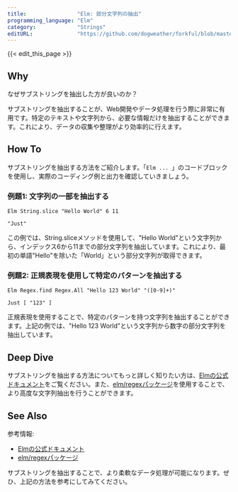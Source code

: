 ```yaml
---
title:                "Elm: 部分文字列の抽出"
programming_language: "Elm"
category:             "Strings"
editURL:              "https://github.com/dogweather/forkful/blob/master/content/ja/elm/extracting-substrings.md"
---
```


{{< edit_this_page >}}

## Why
なぜサブストリングを抽出した方が良いのか？

サブストリングを抽出することが、Web開発やデータ処理を行う際に非常に有用です。特定のテキストや文字列から、必要な情報だけを抽出することができます。これにより、データの収集や整理がより効率的に行えます。

## How To
サブストリングを抽出する方法をご紹介します。「```Elm ... ```」のコードブロックを使用し、実際のコーディング例と出力を確認していきましょう。

### 例題1: 文字列の一部を抽出する
```
Elm String.slice "Hello World" 6 11
```
```
"Just"
```

この例では、String.sliceメソッドを使用して、"Hello World"という文字列から、インデックス6から11までの部分文字列を抽出しています。これにより、最初の単語"Hello"を除いた「World」という部分文字列が取得できます。

### 例題2: 正規表現を使用して特定のパターンを抽出する
```
Elm Regex.find Regex.All "Hello 123 World" "([0-9]+)"
```
```
Just [ "123" ]
```

正規表現を使用することで、特定のパターンを持つ文字列を抽出することができます。上記の例では、"Hello 123 World"という文字列から数字の部分文字列を抽出しています。

## Deep Dive
サブストリングを抽出する方法についてもっと詳しく知りたい方は、[Elmの公式ドキュメント](https://elm-lang.org/docs)をご覧ください。また、[elm/regexパッケージ](https://package.elm-lang.org/packages/elm/regex/latest/)を使用することで、より高度な文字列抽出を行うことができます。

## See Also
参考情報:

- [Elmの公式ドキュメント](https://elm-lang.org/docs)
- [elm/regexパッケージ](https://package.elm-lang.org/packages/elm/regex/latest/)

サブストリングを抽出することで、より柔軟なデータ処理が可能になります。ぜひ、上記の方法を参考にしてみてください。